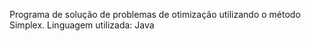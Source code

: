 Programa de solução de problemas de otimização utilizando o método Simplex.
Linguagem utilizada: Java
